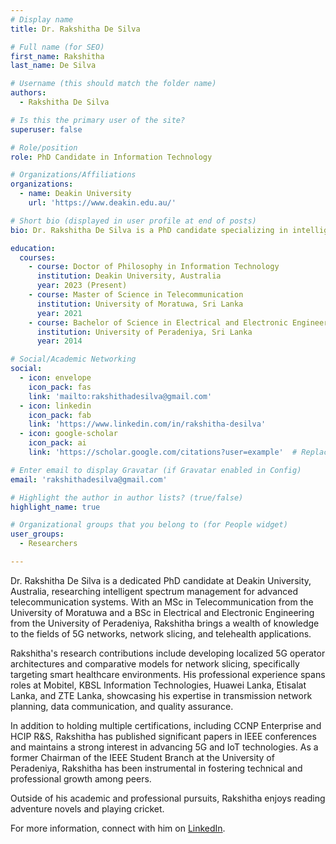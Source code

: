```yaml
---
# Display name
title: Dr. Rakshitha De Silva

# Full name (for SEO)
first_name: Rakshitha
last_name: De Silva

# Username (this should match the folder name)
authors:
  - Rakshitha De Silva

# Is this the primary user of the site?
superuser: false

# Role/position
role: PhD Candidate in Information Technology

# Organizations/Affiliations
organizations:
  - name: Deakin University
    url: 'https://www.deakin.edu.au/'

# Short bio (displayed in user profile at end of posts)
bio: Dr. Rakshitha De Silva is a PhD candidate specializing in intelligent spectrum management, 5G networks, and telecommunication systems.

education:
  courses:
    - course: Doctor of Philosophy in Information Technology
      institution: Deakin University, Australia
      year: 2023 (Present)
    - course: Master of Science in Telecommunication
      institution: University of Moratuwa, Sri Lanka
      year: 2021
    - course: Bachelor of Science in Electrical and Electronic Engineering
      institution: University of Peradeniya, Sri Lanka
      year: 2014

# Social/Academic Networking
social:
  - icon: envelope
    icon_pack: fas
    link: 'mailto:rakshithadesilva@gmail.com'
  - icon: linkedin
    icon_pack: fab
    link: 'https://www.linkedin.com/in/rakshitha-desilva'
  - icon: google-scholar
    icon_pack: ai
    link: 'https://scholar.google.com/citations?user=example'  # Replace with the correct link

# Enter email to display Gravatar (if Gravatar enabled in Config)
email: 'rakshithadesilva@gmail.com'

# Highlight the author in author lists? (true/false)
highlight_name: true

# Organizational groups that you belong to (for People widget)
user_groups:
  - Researchers

---
```


Dr. Rakshitha De Silva is a dedicated PhD candidate at Deakin University, Australia, researching intelligent spectrum management for advanced telecommunication systems. With an MSc in Telecommunication from the University of Moratuwa and a BSc in Electrical and Electronic Engineering from the University of Peradeniya, Rakshitha brings a wealth of knowledge to the fields of 5G networks, network slicing, and telehealth applications.

Rakshitha's research contributions include developing localized 5G operator architectures and comparative models for network slicing, specifically targeting smart healthcare environments. His professional experience spans roles at Mobitel, KBSL Information Technologies, Huawei Lanka, Etisalat Lanka, and ZTE Lanka, showcasing his expertise in transmission network planning, data communication, and quality assurance.

In addition to holding multiple certifications, including CCNP Enterprise and HCIP R&S, Rakshitha has published significant papers in IEEE conferences and maintains a strong interest in advancing 5G and IoT technologies. As a former Chairman of the IEEE Student Branch at the University of Peradeniya, Rakshitha has been instrumental in fostering technical and professional growth among peers.

Outside of his academic and professional pursuits, Rakshitha enjoys reading adventure novels and playing cricket.

For more information, connect with him on [LinkedIn](https://www.linkedin.com/in/rakshitha-desilva).
